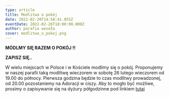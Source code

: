 ```yaml
---
type: article
title: Modlitwa o pokój
date: 2022-02-20T14:58:41.055Z
eventDate: 2022-02-26T18:00:00.000Z
author: parafia wesoła
cover: modlitwa_o_pokoj.png
---
```

<!--StartFragment-->

**MÓDLMY SIĘ RAZEM O POKÓJ !!**

**ZAPISZ SIĘ..**

W wielu miejscach w Polsce i w Kościele modlimy się o pokój. Proponujemy w naszej parafii taką modlitwę wieczorem w sobotę 26 lutego wieczorem od 19.00 do północy. Pierwsza godzina będzie to czas modlitwy prowadzonej, od 20.00 pozostaniemy na Adoracji w ciszy. Aby to mogło być możliwe, prosimy o zapisywanie się na dyżury półgodzinne pod linkiem [tutaj](https://docs.google.com/spreadsheets/d/1A7pctqe1Jf2X9_cezfOx95wG0rq-IT4ws64WABtRrlU/edit?usp=sharing)

<!--EndFragment-->